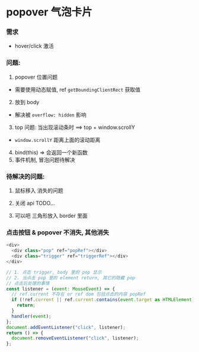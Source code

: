 # popover 气泡卡片

### 需求
- hover/click 激活


### 问题: 
1. popover 位置问题
  - 需要使用动态赋值, ref `getBoundingClientRect` 获取值
2. 放到 body
  - 解决被 `overflow: hidden` 影响
3. top 问题: 当出现滚动条时 ==> top + window.scrollY
  - `window.scrollY` 距离上面的滚动距离
4. bind(this) => 会返回一个新函数
5. 事件机制, 冒泡问题待解决


### 待解决的问题:
1. 鼠标移入 消失的问题
2. 关闭 api TODO...

3. 可以吧 三角形放入 border 里面


### 点击按钮 & popover 不消失, 其他消失
```js
<div>
  <div class="pop" ref="popRef"></div>
  <div class="trigger" ref="triggerRef"></div>
</div>

// 1. 点击 trigger, body 里的 pop 显示
// 2. 当点击 pop 里的 element return, 其它的隐藏 pop
// 点击后处理的事情
const listener = (event: MouseEvent) => {
  // ref.current 不存在 or ref dom 包括点击的内容 popRef
  if (!ref.current || ref.current.contains(event.target as HTMLElement)) {
    return;
  }
  handler(event);
};
document.addEventListener("click", listener);
return () => {
  document.removeEventListener("click", listener);
};
```
